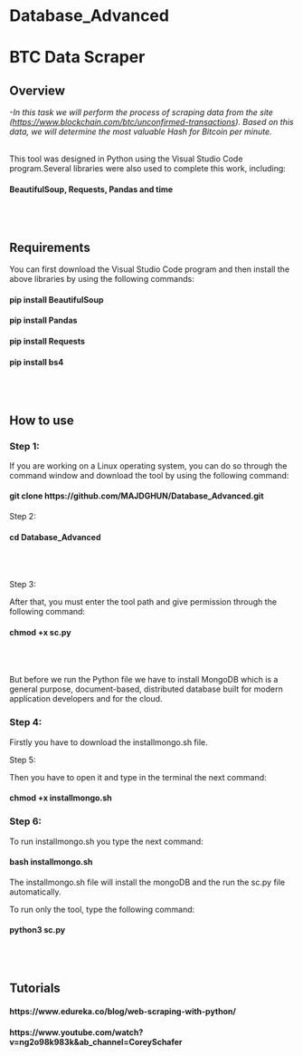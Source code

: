 # Database_Advanced


<h1>BTC Data Scraper</h1>



<h2>Overview</h2>

*-In this task we will perform the process of scraping data from the site (https://www.blockchain.com/btc/unconfirmed-transactions). Based on this data, we will determine the most valuable Hash for Bitcoin per minute.*
<br></br>

This tool was designed in Python using the Visual Studio Code program.Several libraries were also used to complete this work, including:
<h4>BeautifulSoup, Requests, Pandas and time</h4>
<br></br>
<h2>Requirements</h2>

You can first download the Visual Studio Code program and then install the above libraries by using the following commands:


<h4>pip install BeautifulSoup</h4>
<h4>pip install Pandas</h4>
<h4>pip install Requests</h4>
<h4>pip install bs4</h4>
<br></br>

<h2>How to use</h2>

<h3>Step 1:</h3>
If you are working on a Linux operating system, you can do so through the command window and download the tool by using the following command:

<h4>git clone https://github.com/MAJDGHUN/Database_Advanced.git</h4>

</h3>Step 2:</h3>
<h4>cd Database_Advanced</h4>

<br></br>

</h3>Step 3:</h3>

After that, you must enter the tool path and give permission through the following command:
<h4>chmod +x sc.py</h4>
<br></br>

But before we run the Python file we have to install  MongoDB which is a general purpose, document-based, distributed database built for modern application developers and for the cloud.
<h3>Step 4:</h3>

Firstly you have to  download the installmongo.sh file.

</h3>Step 5:</h3>

Then you have to open it and type in the terminal the next command:

<h4>chmod +x installmongo.sh</h4>

<h3>Step 6:</h3>

To run installmongo.sh you type the next command:

<h4>bash installmongo.sh</h4>

The installmongo.sh file will install the mongoDB and the run the sc.py file automatically.

To run only the tool, type the following command:

<h4>python3 sc.py</h4>
<br></br>

<h2>Tutorials</h2>
<h4>https://www.edureka.co/blog/web-scraping-with-python/</h4>
<h4>https://www.youtube.com/watch?v=ng2o98k983k&ab_channel=CoreySchafer</h4>

